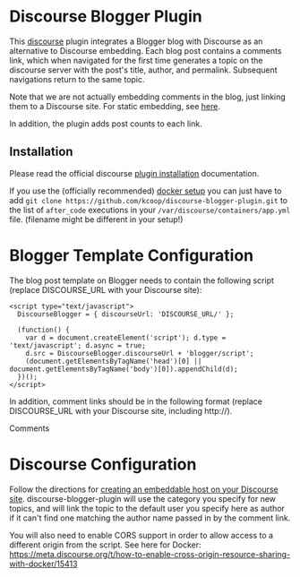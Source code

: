 Discourse Blogger Plugin
========================

This [discourse](http://www.discourse.org/) plugin integrates a Blogger blog with Discourse as an alternative to Discourse
embedding. Each blog post contains a comments link, which when navigated for the first time generates a topic on the discourse
server with the post's title, author, and permalink. Subsequent navigations return to the same topic.

Note that we are not actually embedding comments in the blog, just linking them to a Discourse site. For static embedding, see [here](https://meta.discourse.org/t/embedding-discourse-comments-via-javascript/31963).

In addition, the plugin adds post counts to each link.

## Installation

Please read the official discourse [plugin installation](https://meta.discourse.org/t/install-a-plugin/19157)
documentation.

If you use the (officially recommended) [docker setup](https://github.com/discourse/discourse/blob/master/docs/INSTALL.md)
you can just have to add `git clone https://github.com/kcoop/discourse-blogger-plugin.git`
to the list of `after_code` executions in your `/var/discourse/containers/app.yml`
file. (filename might be different in your setup!)

# Blogger Template Configuration

The blog post template on Blogger needs to contain the following script (replace DISCOURSE_URL with your Discourse site):

    <script type="text/javascript">
      DiscourseBlogger = { discourseUrl: 'DISCOURSE_URL/' };

      (function() {
        var d = document.createElement('script'); d.type = 'text/javascript'; d.async = true;
        d.src = DiscourseBlogger.discourseUrl + 'blogger/script';
        (document.getElementsByTagName('head')[0] || document.getElementsByTagName('body')[0]).appendChild(d);
      })();
    </script>

In addition, comment links should be in the following format (replace DISCOURSE_URL with your Discourse site, including http://).

  <a class='comment-link' expr:href='&quot;DISCOURSE_URL/blogger/topic?ts=&quot; + data:post.timestamp + &quot;&amp;author=&quot; + data:post.author + &quot;&amp;pl=&quot; + data:post.url + &quot;&amp;nojs=y&quot;' target='_blank'>
<span class='hidden-title-holder' style='display:none'><data:post.title/></span>

Comments</a>

# Discourse Configuration

Follow the directions for [creating an embeddable host on your Discourse site](https://meta.discourse.org/t/embedding-discourse-comments-via-javascript/31963).
discourse-blogger-plugin will use the category you specify for new topics, and will link the topic to the default user you specify here as author if it
can't find one matching the author name passed in by the comment link.

You will also need to enable CORS support in order to allow access to a different origin from the script. See here for Docker:
https://meta.discourse.org/t/how-to-enable-cross-origin-resource-sharing-with-docker/15413




